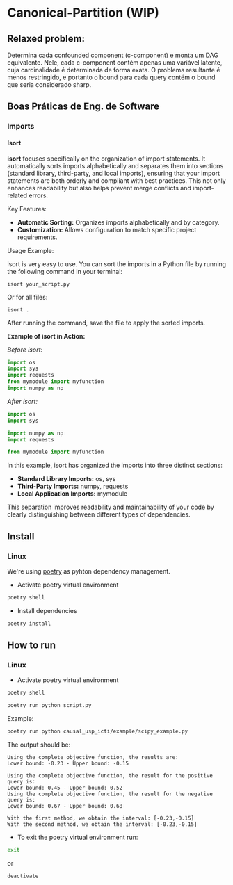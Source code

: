 # Canonical-Partition (WIP)

## Relaxed problem:
Determina cada confounded component (c-component) e monta um DAG equivalente. Nele, cada c-component contém apenas uma variável latente, cuja cardinalidade é determinada de forma exata. O problema resultante é menos restringido, e portanto o bound para cada query contém o bound que seria considerado sharp.

## Boas Práticas de Eng. de Software

### Imports

#### Isort
**isort** focuses specifically on the organization of import statements. It automatically sorts imports alphabetically and separates them into sections (standard library, third-party, and local imports), ensuring that your import statements are both orderly and compliant with best practices. This not only enhances readability but also helps prevent merge conflicts and import-related errors.

Key Features:
- **Automatic Sorting:** Organizes imports alphabetically and by category.
- **Customization:** Allows configuration to match specific project requirements.

Usage Example:

isort is very easy to use. You can sort the imports in a Python file by running the following command in your terminal:

```shell
isort your_script.py
```

Or for all files:
```shell
isort .
```

After running the command, save the file to apply the sorted imports.

**Example of isort in Action:**

_Before isort:_
```python
import os
import sys
import requests
from mymodule import myfunction
import numpy as np
```

_After isort:_

```python
import os
import sys

import numpy as np
import requests

from mymodule import myfunction
```

In this example, isort has organized the imports into three distinct sections:
- **Standard Library Imports:** os, sys
- **Third-Party Imports:** numpy, requests
- **Local Application Imports:** mymodule

This separation improves readability and maintainability of your code by clearly distinguishing between different types of dependencies.

## Install
### Linux
We're using [poetry](https://python-poetry.org/docs/) as pyhton dependency management.

- Activate poetry virtual environment
```bash
poetry shell
```
- Install dependencies
```bash
poetry install
```

## How to run
### Linux
- Activate poetry virtual environment
```bash
poetry shell
```

```bash
poetry run python script.py
```

Example:
```bash
poetry run python causal_usp_icti/example/scipy_example.py
```
The output should be:
```
Using the complete objective function, the results are:
Lower bound: -0.23 - Upper bound: -0.15

Using the complete objective function, the result for the positive query is:
Lower bound: 0.45 - Upper bound: 0.52
Using the complete objective function, the result for the negative query is:
Lower bound: 0.67 - Upper bound: 0.68

With the first method, we obtain the interval: [-0.23,-0.15]
With the second method, we obtain the interval: [-0.23,-0.15]
```

- To exit the poetry virtual environment run:

```bash
exit
```
or

```bash
deactivate
```
